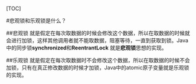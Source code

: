 [TOC]

#悲观锁和乐观锁是什么？


##悲观锁
就是假定在每次取数据的时候会修改这个数据，所以在取数据的时候就会进行加锁，这样其他调用者就不能取数据，阻塞等待，一直到获取到锁。Java中的同步锁**synchronized**和**ReentrantLock** 就是**悲观锁**思想的实现。


##乐观锁
就是假定在每次取数据时不会修改这个数据，所以在取数据的时候不会加锁，只有在真正修改数据的时候才加锁，Java中的atomic原子变量就是乐观锁的实现。
